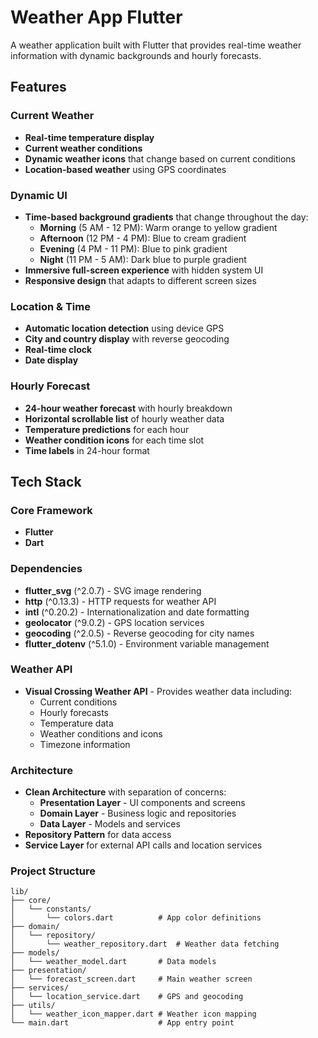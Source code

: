 # Weather App Flutter

A weather application built with Flutter that provides real-time weather information with dynamic backgrounds and hourly forecasts.

## Features

### Current Weather
- **Real-time temperature display**
- **Current weather conditions**
- **Dynamic weather icons** that change based on current conditions
- **Location-based weather** using GPS coordinates

### Dynamic UI
- **Time-based background gradients** that change throughout the day:
  - **Morning** (5 AM - 12 PM): Warm orange to yellow gradient
  - **Afternoon** (12 PM - 4 PM): Blue to cream gradient
  - **Evening** (4 PM - 11 PM): Blue to pink gradient
  - **Night** (11 PM - 5 AM): Dark blue to purple gradient
- **Immersive full-screen experience** with hidden system UI
- **Responsive design** that adapts to different screen sizes

### Location & Time
- **Automatic location detection** using device GPS
- **City and country display** with reverse geocoding
- **Real-time clock** 
- **Date display** 

### Hourly Forecast
- **24-hour weather forecast** with hourly breakdown
- **Horizontal scrollable list** of hourly weather data
- **Temperature predictions** for each hour
- **Weather condition icons** for each time slot
- **Time labels** in 24-hour format

## Tech Stack

### Core Framework
- **Flutter** 
- **Dart** 

### Dependencies
- **flutter_svg** (^2.0.7) - SVG image rendering
- **http** (^0.13.3) - HTTP requests for weather API
- **intl** (^0.20.2) - Internationalization and date formatting
- **geolocator** (^9.0.2) - GPS location services
- **geocoding** (^2.0.5) - Reverse geocoding for city names
- **flutter_dotenv** (^5.1.0) - Environment variable management

### Weather API
- **Visual Crossing Weather API** - Provides weather data including:
  - Current conditions
  - Hourly forecasts
  - Temperature data
  - Weather conditions and icons
  - Timezone information

### Architecture
- **Clean Architecture** with separation of concerns:
  - **Presentation Layer** - UI components and screens
  - **Domain Layer** - Business logic and repositories
  - **Data Layer** - Models and services
- **Repository Pattern** for data access
- **Service Layer** for external API calls and location services

### Project Structure
```
lib/
├── core/
│   └── constants/
│       └── colors.dart          # App color definitions
├── domain/
│   └── repository/
│       └── weather_repository.dart  # Weather data fetching
├── models/
│   └── weather_model.dart       # Data models
├── presentation/
│   └── forecast_screen.dart     # Main weather screen
├── services/
│   └── location_service.dart    # GPS and geocoding
├── utils/
│   └── weather_icon_mapper.dart # Weather icon mapping
└── main.dart                    # App entry point
```
